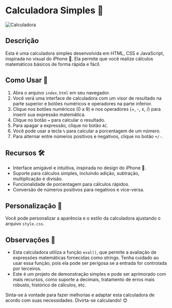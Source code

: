 # Calculadora Simples 🧮

![Calculadora](https://github.com/Mixchelle/calculadora/assets/110858556/48b77e02-3ef5-46f2-8023-47ebb20bd28a)

## Descrição
Esta é uma calculadora simples desenvolvida em HTML, CSS e JavaScript, inspirada no visual do iPhone 📱. Ela permite que você realize cálculos matemáticos básicos de forma rápida e fácil.

## Como Usar 🚀
1. Abra o arquivo `index.html` em seu navegador.
2. Você verá uma interface de calculadora com um visor de resultado na parte superior e botões numéricos e operadores na parte inferior.
3. Clique nos botões numéricos (0 a 9) e nos operadores (+, -, x, /) para inserir sua expressão matemática.
4. Clique no botão `=` para calcular o resultado.
5. Para apagar a expressão, clique no botão `AC`.
6. Você pode usar a tecla `%` para calcular a porcentagem de um número.
7. Para alternar entre números positivos e negativos, clique no botão `+/-`.

## Recursos 🛠️
- Interface amigável e intuitiva, inspirada no design do iPhone 📱.
- Suporte para cálculos simples, incluindo adição, subtração, multiplicação e divisão.
- Funcionalidade de porcentagem para cálculos rápidos.
- Conversão de números positivos para negativos e vice-versa.

## Personalização 🎨
Você pode personalizar a aparência e o estilo da calculadora ajustando o arquivo `style.css`.

## Observações 🧐
- Esta calculadora utiliza a função `eval()`, que permite a avaliação de expressões matemáticas fornecidas como strings. Tenha cuidado ao usar essa função, pois ela pode ser perigosa se a entrada for controlada por terceiros.
- Este é um projeto de demonstração simples e pode ser aprimorado com mais recursos, como suporte a decimais, tratamento de erros mais robusto, histórico de cálculos, etc.

Sinta-se à vontade para fazer melhorias e adaptar esta calculadora de acordo com suas necessidades. Divirta-se calculando! 😊
